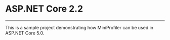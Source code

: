 ﻿# ASP.NET Core 2.2
--------
This is a sample project demonstrating how MiniProfiler can be used in ASP.NET Core 5.0.